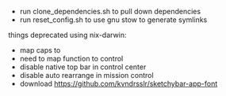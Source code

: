 - run clone_dependencies.sh to pull down dependencies
- run reset_config.sh to use gnu stow to generate symlinks

things deprecated using nix-darwin:

- map caps to <ESC>
- need to map function to control
- disable native top bar in control center
- disable auto rearrange in mission control
- download https://github.com/kvndrsslr/sketchybar-app-font
